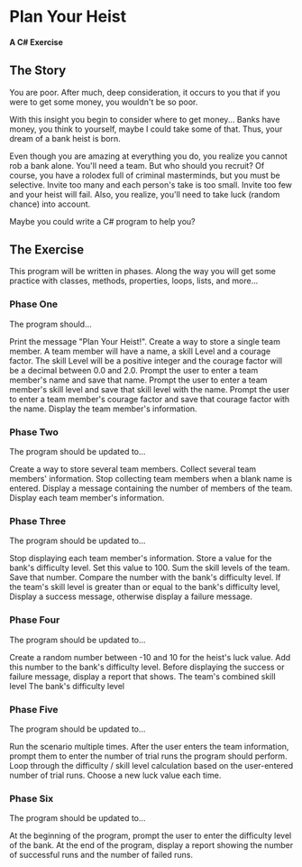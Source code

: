 # Plan Your Heist

#### A C# Exercise
## The Story
You are poor. After much, deep consideration, it occurs to you that if you were to get some money, you wouldn't be so poor.

With this insight you begin to consider where to get money... Banks have money, you think to yourself, maybe I could take some of that. Thus, your dream of a bank heist is born.

Even though you are amazing at everything you do, you realize you cannot rob a bank alone. You'll need a team. But who should you recruit? Of course, you have a rolodex full of criminal masterminds, but you must be selective. Invite too many and each person's take is too small. Invite too few and your heist will fail. Also, you realize, you'll need to take luck (random chance) into account.

Maybe you could write a C# program to help you?

## The Exercise
This program will be written in phases. Along the way you will get some practice with classes, methods, properties, loops, lists, and more...

### Phase One
The program should...

Print the message "Plan Your Heist!".
Create a way to store a single team member. A team member will have a name, a skill Level and a courage factor. The skill Level will be a positive integer and the courage factor will be a decimal between 0.0 and 2.0.
Prompt the user to enter a team member's name and save that name.
Prompt the user to enter a team member's skill level and save that skill level with the name.
Prompt the user to enter a team member's courage factor and save that courage factor with the name.
Display the team member's information.

### Phase Two
The program should be updated to...

Create a way to store several team members.
Collect several team members' information.
Stop collecting team members when a blank name is entered.
Display a message containing the number of members of the team.
Display each team member's information.



### Phase Three
The program should be updated to...

Stop displaying each team member's information.
Store a value for the bank's difficulty level. Set this value to 100.
Sum the skill levels of the team. Save that number.
Compare the number with the bank's difficulty level. If the team's skill level is greater than or equal to the bank's difficulty level, Display a success message, otherwise display a failure message.



### Phase Four
The program should be updated to...

Create a random number between -10 and 10 for the heist's luck value.
Add this number to the bank's difficulty level.
Before displaying the success or failure message, display a report that shows.
The team's combined skill level
The bank's difficulty level



### Phase Five
The program should be updated to...

Run the scenario multiple times.
After the user enters the team information, prompt them to enter the number of trial runs the program should perform.
Loop through the difficulty / skill level calculation based on the user-entered number of trial runs. Choose a new luck value each time.



### Phase Six
The program should be updated to...

At the beginning of the program, prompt the user to enter the difficulty level of the bank.
At the end of the program, display a report showing the number of successful runs and the number of failed runs.
